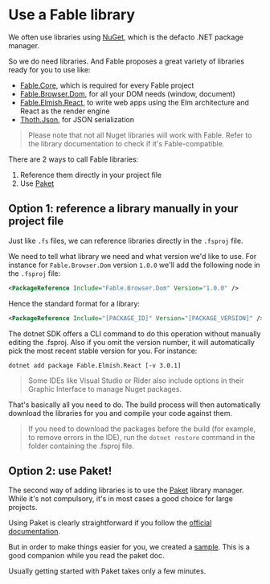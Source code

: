 # Use a Fable library

We often use libraries using [NuGet](https://www.nuget.org/), which is the defacto .NET package manager.

So we do need libraries. And Fable proposes a great variety of libraries ready for you to use like:

- [Fable.Core](https://www.nuget.org/packages/Fable.Core/), which is required for every Fable project
- [Fable.Browser.Dom](https://www.nuget.org/packages/Fable.Browser.Dom), for all your DOM needs (window, document)
- [Fable.Elmish.React](https://www.nuget.org/packages/Fable.Elmish.React), to write web apps using the Elm architecture and React as the render engine
- [Thoth.Json](https://www.nuget.org/packages/Thoth.Json), for JSON serialization

> Please note that not all Nuget libraries will work with Fable. Refer to the library documentation to check if it's Fable-compatible.

There are 2 ways to call Fable libraries:

1. Reference them directly in your project file
2. Use [Paket](https://fsprojects.github.io/Paket/)

## Option 1: reference a library manually in your project file

Just like `.fs` files, we can reference libraries directly in the `.fsproj` file.

We need to tell what library we need and what version we'd like to use. For instance for `Fable.Browser.Dom` version `1.0.0` we'll add the following node in the `.fsproj` file:

```xml
<PackageReference Include="Fable.Browser.Dom" Version="1.0.0" />
```

Hence the standard format for a library:

```xml
<PackageReference Include="[PACKAGE_ID]" Version="[PACKAGE_VERSION]" />
```

The dotnet SDK offers a CLI command to do this operation without manually editing the .fsproj. Also if you omit the version number, it will automatically pick the most recent stable version for you. For instance:

`dotnet add package Fable.Elmish.React [-v 3.0.1]`

> Some IDEs like Visual Studio or Rider also include options in their Graphic Interface to manage Nuget packages.

That's basically all you need to do. The build process will then automatically download the libraries for you and compile your code against them.

> If you need to download the packages before the build (for example, to remove errors in the IDE), run the `dotnet restore` command in the folder containing the .fsproj file.

## Option 2: use Paket!

The second way of adding libraries is to use  the [Paket](https://fsprojects.github.io/Paket/) library manager. While it's not compulsory, it's in most cases a good choice for large projects.

Using Paket is clearly straightforward if you follow the [official documentation](https://fsprojects.github.io/Paket/get-started.html).

But in order to make things easier for you, we created a [sample](https://github.com/fable-compiler/fable2-samples/tree/master/withpaket). This is a good companion while you read the paket doc.

Usually getting started with Paket takes only a few minutes.

